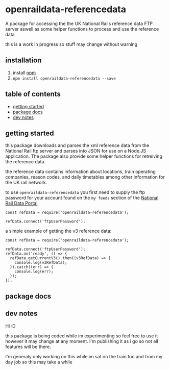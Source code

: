 # openraildata-referencedata

A package for accessing the the UK National Rails reference data FTP server aswell as some helper functions to process and use the reference data

this is a work in progress so stuff may change without warning

## installation
1. install [npm](https://nodejs.org "npm homepage")
2. `npm install openraildata-referencedata --save`

## table of contents
- [getting started](#getting-started)
- [package docs](#package-docs)
- [dev notes](#dev-notes)

## getting started

this package downloads and parses the xml reference data from the National Rail ftp server and parses into JSON for use on a Node.JS application. The package also provide some helper functions for retreiving the reference data.

the reference data contains information about locations, train operating companies, reason codes, and daily timetables among other information for the UK rail network.

to use `openraildata-referencedata` you first need to supply the ftp password for your account found on the `my feeds` section of the [National Rail Data Portal](https://datafeeds.nationalrail.co.uk/darwin/index.html#/filter) 
```
const refData = require('openraildata-referencedata');

refData.connect('ftpUserPassword');
```

a simple example of getting the v3 reference data:
```
const refData = require('openraildata-referencedata');

refData.connect('ftpUserPassword');
refData.on('ready', () => {
  refData.getCurrentV3().then((v3RefData) => {
    console.log(v3RefData);
  }).catch((err) => {
    console.log(err);
  });
});
```

## package docs


## dev notes

Hi :D

this package is being coded while im experimenting so feel free to use it however it may change at any moment. I'm publishing it as i go so not all features will be there.

I'm generaly only working on this while im sat on the train too and from my day job so this may take a while